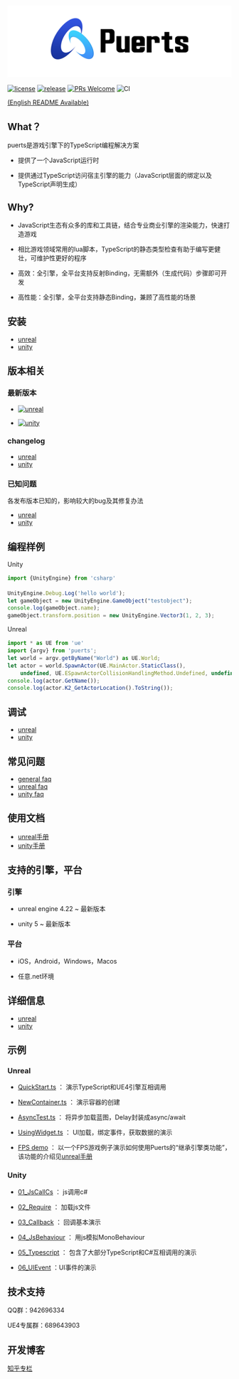 ![Logo](./doc/pic/puerts_logo.png)

[![license](http://img.shields.io/badge/license-MIT-blue.svg)](https://github.com/Tencent/puerts/blob/master/LICENSE)
[![release](https://img.shields.io/badge/release-v1.0.0-blue.svg)](https://github.com/Tencent/puerts/releases)
[![PRs Welcome](https://img.shields.io/badge/PRs-welcome-blue.svg)](https://github.com/Tencent/puerts/pulls)
![CI](https://github.com/Tencent/puerts/workflows/CI/badge.svg)

[(English README Available)](./doc/en/README.md)
## What？

puerts是游戏引擎下的TypeScript编程解决方案

* 提供了一个JavaScript运行时

* 提供通过TypeScript访问宿主引擎的能力（JavaScript层面的绑定以及TypeScript声明生成）

## Why?

* JavaScript生态有众多的库和工具链，结合专业商业引擎的渲染能力，快速打造游戏

* 相比游戏领域常用的lua脚本，TypeScript的静态类型检查有助于编写更健壮，可维护性更好的程序

* 高效：全引擎，全平台支持反射Binding，无需额外（生成代码）步骤即可开发

* 高性能：全引擎，全平台支持静态Binding，兼顾了高性能的场景

## 安装
<!-- 方法1. 下载项目 -->
* [unreal](doc/unreal/install.md)
* [unity](doc/unity/install.md)

<!-- 方法2. 通过npm快速安装

1. 已经安装好Node.js后，执行以下命令下载安装器

```
npm i -g @puerts/cli
```

2. 随后，你可以在unreal项目根目录(包含*.uproject文件)或是unity项目根目录(包含Assets目录)执行以下命令安装puerts

```
puerts init
``` -->

## 版本相关

### 最新版本

* [![unreal](https://img.shields.io/badge/unreal-v1.0.0-blue.svg)](https://github.com/Tencent/puerts/releases/tag/Unreal_v1.0.0)

* [![unity](https://img.shields.io/badge/unity-v1.3.2f-blue.svg)](https://github.com/Tencent/puerts/releases/tag/Unity_v1.3.2f)

### changelog

* [unreal](doc/unreal/changelog.md)
* [unity](doc/unity/changelog.md)

### 已知问题

各发布版本已知的，影响较大的bug及其修复办法

* [unreal](doc/unreal/bugs.md)
* [unity](doc/unity/bugs.md)

## 编程样例

Unity

```typescript
import {UnityEngine} from 'csharp'

UnityEngine.Debug.Log('hello world');
let gameObject = new UnityEngine.GameObject("testobject");
console.log(gameObject.name);
gameObject.transform.position = new UnityEngine.Vector3(1, 2, 3);
```

Unreal

```typescript
import * as UE from 'ue'
import {argv} from 'puerts';
let world = argv.getByName("World") as UE.World;
let actor = world.SpawnActor(UE.MainActor.StaticClass(),
    undefined, UE.ESpawnActorCollisionHandlingMethod.Undefined, undefined, undefined) as UE.MainActor;
console.log(actor.GetName());
console.log(actor.K2_GetActorLocation().ToString());
```

## 调试

* [unreal](doc/unreal/vscode_debug.md)
* [unity](doc/unity/vscode_debug.md)

## 常见问题

* [general faq](doc/faq.md)
* [unreal faq](doc/unreal/faq.md)
* [unity faq](doc/unity/faq.md)

## 使用文档

* [unreal手册](doc/unreal/manual.md)
* [unity手册](doc/unity/manual.md)

## 支持的引擎，平台

### 引擎

* unreal engine 4.22 ~ 最新版本

* unity 5 ~ 最新版本

### 平台

* iOS，Android，Windows，Macos

* 任意.net环境

## 详细信息

* [unreal](unreal/README.md)
* [unity](unity/README.md)

## 示例

### Unreal

* [QuickStart.ts](https://github.com/chexiongsheng/puerts_unreal_demo/blob/master/TsProj/QuickStart.ts) ： 演示TypeScript和UE4引擎互相调用

* [NewContainer.ts](https://github.com/chexiongsheng/puerts_unreal_demo/blob/master/TsProj/NewContainer.ts) ： 演示容器的创建

* [AsyncTest.ts](https://github.com/chexiongsheng/puerts_unreal_demo/blob/master/TsProj/AsyncTest.ts) ： 将异步加载蓝图，Delay封装成async/await

* [UsingWidget.ts](https://github.com/chexiongsheng/puerts_unreal_demo/blob/master/TsProj/UsingWidget.ts) ： UI加载，绑定事件，获取数据的演示

* [FPS demo](https://github.com/chexiongsheng/puerts_fps_demo) ： 以一个FPS游戏例子演示如何使用Puerts的“继承引擎类功能”，该功能的介绍见[unreal手册](doc/unreal/manual.md)

### Unity

* [01_JsCallCs](https://github.com/chexiongsheng/puerts_unity_demo/tree/master/projects/Puerts_Demo/Assets/Examples/01_JsCallCs) ： js调用c#

* [02_Require](https://github.com/chexiongsheng/puerts_unity_demo/tree/master/projects/Puerts_Demo/Assets/Examples/02_Require) ： 加载js文件

* [03_Callback](https://github.com/chexiongsheng/puerts_unity_demo/tree/master/projects/Puerts_Demo/Assets/Examples/03_Callback) ： 回调基本演示

* [04_JsBehaviour](https://github.com/chexiongsheng/puerts_unity_demo/tree/master/projects/Puerts_Demo/Assets/Examples/04_JsBehaviour) ： 用js模拟MonoBehaviour

* [05_Typescript](https://github.com/chexiongsheng/puerts_unity_demo/tree/master/projects/Puerts_Demo/Assets/Examples/05_Typescript) ： 包含了大部分TypeScript和C#互相调用的演示

* [06_UIEvent](https://github.com/chexiongsheng/puerts_unity_demo/tree/master/projects/Puerts_Demo/Assets/Examples/Assets/Examples/06_UIEvent) ：UI事件的演示

## 技术支持

QQ群：942696334

UE4专属群：689643903

## 开发博客
[知乎专栏](https://www.zhihu.com/column/c_1355534112468402176)
